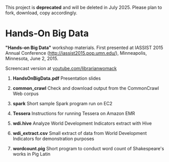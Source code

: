 This project is **deprecated** and will be deleted in July 2025.  Please plan to fork, download, copy accordingly.

# Hands-On Big Data
**"Hands-on Big Data"** workshop materials.
First presented at IASSIST 2015 Annual Conference (http://iassist2015.pop.umn.edu/), Minneapolis, Minnesota, June 2, 2015.

Screencast version at [youtube.com/librarianwomack](https://www.youtube.com/playlist?list=PLCj1LhGni3hMNhIdrvz1F5-JHIWi1qdX1)



1. **HandsOnBigData.pdf**  Presentation slides

2. **common_crawl**  Check and download output from the CommonCrawl Web corpus

3. **spark**  Short sample Spark program run on EC2

4. **Tessera**  Instructions for running Tessera on Amazon EMR

5. **wdi.hive**  Analyze World Development Indicators extract with Hive

6. **wdi_extract.csv**  Small extract of data from World Development Indicators for demonstration purposes

7. **wordcount.pig**  Short program to conduct word count of Shakespeare's works in Pig Latin




